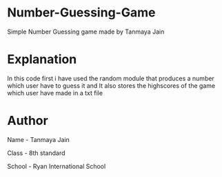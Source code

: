 # Number-Guessing-Game
Simple Number Guessing game made by Tanmaya Jain

# Explanation
In this code first i have used the random module that produces a number which user have to guess it
and It also stores the highscores of the game which user have made in a txt file

# Author
Name - Tanmaya Jain

Class - 8th standard

School - Ryan International School

